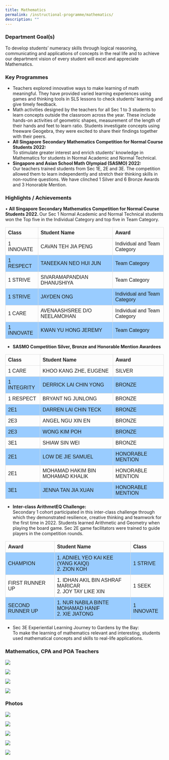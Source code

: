 ```yaml
---
title: Mathematics
permalink: /instructional-programme/mathematics/
description: ""
---
```

### Department Goal(s)

To develop students’ numeracy skills through logical reasoning, communicating and applications of concepts in the real life and to achieve our department vision of every student will excel and appreciate Mathematics.

### Key Programmes

* Teachers explored innovative ways to make learning of math meaningful. They have provided varied learning experiences using games and thinking tools in SLS lessons to check students’ learning and give timely feedback. 
* Math activities designed by the teachers for all Sec 1 to 3 students to learn concepts outside the classroom across the year. These include hands-on activities of geometric shapes, measurement of the length of their hands and feet to learn ratio. Students investigate concepts using freeware Geogebra, they were excited to share their findings together with their peers.
* <b>All Singapore Secondary Mathematics Competition for Normal Course Students 2022:</b><br>
To stimulate greater interest and enrich students’ knowledge in Mathematics for students in Normal Academic and Normal Technical.
* <b>Singapore and Asian School Math Olympiad (SASMO) 2022: </b><br>Our teachers trained students from Sec 1E, 2E and 3E. The competition allowed them to learn independently and stretch their thinking skills in non-routine questions. We have clinched 1 Silver and 6 Bronze Awards and 3 Honorable Mention.

### Highlights / Achievements

• <b>All Singapore Secondary Mathematics Competition for Normal Course Students 2022. </b> Our Sec 1 Normal Academic and Normal Technical students won the Top five in the Individual Category and top five in Team Category.

<style>
table {
  font-family: arial, sans-serif;
  border-collapse: collapse;
  width: 100%;
}

td, th {
  border: 1px solid #dddddd;
  text-align: left;
  padding: 8px;
}

tr:nth-child(even) {
  background-color: #99ccff;
}

</style>


| Class | Student Name | Award |
| -------- | -------- | -------- |
| 1 INNOVATE    | CAVAN TEH JIA PENG     | 	Individual and Team Category    |
| 1 RESPECT   | TANEEKAN NEO HUI JUN    | Team Category  |
| 1 STRIVE	  | SIVARAMAPANDIAN DHANUSHIYA  | Team Category  |
| 1 STRIVE	  | JAYDEN ONG  | Individual and Team Category  |
| 1 CARE	  | AVENAASHSREE D/O NEELAMOHAN  | Individual and Team Category  |
| 1 INNOVATE	  | KWAN YU HONG JEREMY  | Team Category  |
 
<p></p>

* **SASMO Competition Silver, Bronze and Honorable Mention Awardees**

| Class | Student Name | Award |
| -------- | -------- | -------- |
| 1 CARE     | KHOO KANG ZHE, EUGENE     | SILVER   |
| 1 INTEGRITY    |DERRICK LAI CHIN YONG    | BRONZE    |
| 1 RESPECT   |BRYANT NG JUNLONG    | BRONZE    |
| 2E1   |DARREN LAI CHIN TECK  | BRONZE    |
| 2E3   |ANGEL NGU XIN EN  | BRONZE    |
| 2E3   |WONG KIM POH  | BRONZE    |
| 3E1   |SHIAW SIN WEI   | BRONZE    |
| 2E1   |LOW DE JIE SAMUEL   | HONORABLE MENTION    |
| 2E1   |MOHAMAD HAKIM BIN MOHAMAD KHALIK   | HONORABLE MENTION    |
| 3E1   |JENNA TAN JIA XUAN  | HONORABLE MENTION    |

* **Inter-class ArithmetEQ Challenge:** <br>
Secondary 1 cohort participated in this inter-class challenge through which they demonstrated resilience, creative thinking and teamwork for the first time in 2022. Students learned Arithmetic and Geometry when playing the board game. Sec 2E game facilitators were trained to guide players in the competition rounds.
 
 
<table>
	<tbody>
		<tr>
			<th>Award</th>
			<th>Student Name</th>
			<th>Class</th>
		</tr>
		<tr>
			<td>CHAMPION</td>  
		<td>
			  1. ADNIEL YEO KAI KEE (YANG KAIQI)<br>  
				2. ZION KOH 
		</td>
			<td>1 STRIVE</td></tr><tr><td>FIRST RUNNER UP</td>  
		<td>
				1. IDHAN AKIL BIN ASHRAF MARICAR<br>
				2. JOY TAY LIKE XIN  
			</td>
		<td>1 SEEK</td>
		</tr>
		<tr>
			<td>SECOND RUNNER UP</td>  
		<td>
			1. NUR NABILA BINTE MOHAMAD HANIF<br>  
			2. XIE JIATONG
		</td>
			<td>1 INNOVATE</td>
		</tr>  
</tbody>
</table>

* Sec 3E Experiential Learning Journey to Gardens by the Bay: <br>
To make the learning of mathematics relevant and interesting, students used mathematical concepts and skills to real-life applications.

		
### Mathematics, CPA and POA Teachers
		
![](/images/IP/Math/Math1.png)
		
![](/images/IP/Math/Math2.png)
		
![](/images/IP/Math/Math3.png)
		
![](/images/IP/Math/Math4.png)
		
### Photos
		
![](/images/IP/Math/MathSlide1.jpg)
		
![](/images/IP/Math/MathSlide2.jpg)
		
![](/images/IP/Math/MathSlide3.jpg)
		
![](/images/IP/Math/MathSlide4.jpg)
		
![](/images/IP/Math/MathSlide5.jpg)